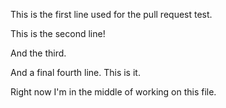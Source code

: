 This is the first line used for the pull request test. 

This is the second line!

And the third.

And a final fourth line. This is it. 

Right now I'm in the middle of working on this file. 